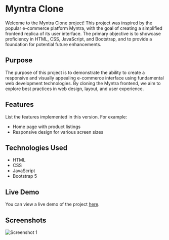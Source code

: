 # Myntra Clone
Welcome to the Myntra Clone project! This project was inspired by the popular e-commerce platform Myntra, with the goal of creating a simplified frontend replica of its user interface.
The primary objective is to showcase proficiency in HTML, CSS, JavaScript, and Bootstrap, and to provide a foundation for potential future enhancements.

## Purpose
The purpose of this project is to demonstrate the ability to create a responsive and visually appealing e-commerce interface using fundamental web development technologies. By cloning the Myntra frontend, we aim to explore best practices in web design, layout, and user experience.

## Features
List the features implemented in this version. For example:
- Home page with product listings
- Responsive design for various screen sizes

## Technologies Used
- HTML
- CSS
- JavaScript
- Bootstrap 5

 ## Live Demo
You can view a live demo of the project [here](https://myntra-fashion-store.vercel.app/).

## Screenshots
![Screenshot 1]("portfolio\public\img\myntra-img.png")


